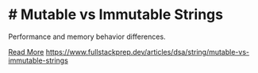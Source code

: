 # # Mutable vs Immutable Strings

Performance and memory behavior differences.

[Read More](https://www.fullstackprep.dev/articles/dsa/string/mutable-vs-immutable-strings) https://www.fullstackprep.dev/articles/dsa/string/mutable-vs-immutable-strings